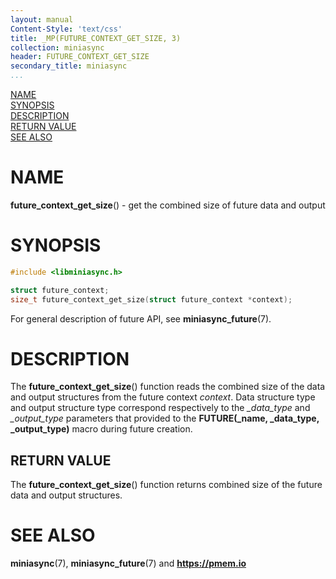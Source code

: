 ```yaml
---
layout: manual
Content-Style: 'text/css'
title: _MP(FUTURE_CONTEXT_GET_SIZE, 3)
collection: miniasync
header: FUTURE_CONTEXT_GET_SIZE
secondary_title: miniasync
...
```


[comment]: <> (SPDX-License-Identifier: BSD-3-Clause)
[comment]: <> (Copyright 2022, Intel Corporation)

[comment]: <> (future_context_get_size.3 -- man page for miniasync future_context_get_size operation)

[NAME](#name)<br />
[SYNOPSIS](#synopsis)<br />
[DESCRIPTION](#description)<br />
[RETURN VALUE](#return-value)<br />
[SEE ALSO](#see-also)<br />


# NAME #

**future_context_get_size**() - get the combined size of future data and output


# SYNOPSIS #

```c
#include <libminiasync.h>

struct future_context;
size_t future_context_get_size(struct future_context *context);
```

For general description of future API, see **miniasync_future**(7).

# DESCRIPTION #

The **future_context_get_size**() function reads the combined size of the data and output
structures from the future context *context*. Data structure type and output structure type
correspond respectively to the *\_data_type* and *\_output_type* parameters that provided
to the **FUTURE(_name, _data_type, _output_type)** macro during future creation.


## RETURN VALUE ##

The **future_context_get_size**() function returns combined size of the future data and output
structures.


# SEE ALSO #

**miniasync**(7), **miniasync_future**(7) and **<https://pmem.io>**
